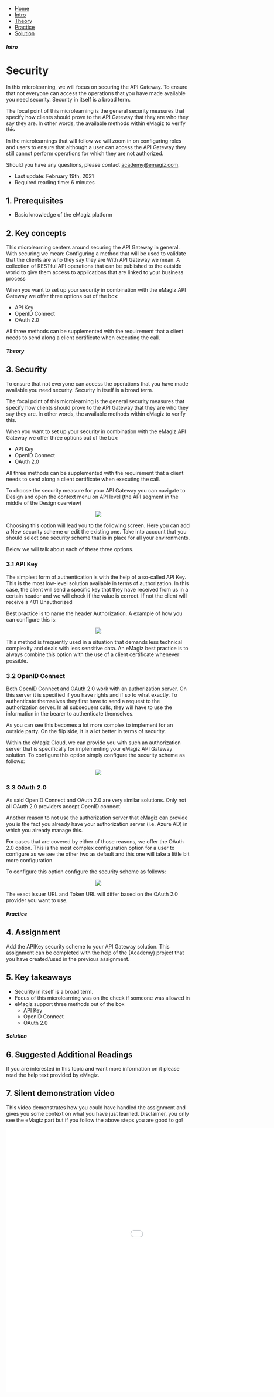 <div class="ez-academy">
	<div class="ez-academy__body">
		<main class="micro-learning">
		<ul class="doc-nav">
			<li class="doc-nav__item"><a href="../../docs/microlearning/crashcourse-api-gateway-index" class="doc-nav__link">Home</a></li>
			<li class="doc-nav__item"><a href="#intro" class="doc-nav__link">Intro</a></li>
			<li class="doc-nav__item"><a href="#theory" class="doc-nav__link">Theory</a></li>
			<li class="doc-nav__item"><a href="#practice" class="doc-nav__link">Practice</a></li>
			<li class="doc-nav__item"><a href="#solution" class="doc-nav__link">Solution</a></li>
		</ul>

<div class="doc">

##### Intro

# Security

In this microlearning, we will focus on securing the API Gateway. To ensure that not everyone can access the operations that you have made available you need security.
Security in itself is a broad term.

The focal point of this microlearning is the general security measures that specify how clients should prove to the API Gateway that they are who they say they are.
In other words, the available methods within eMagiz to verify this

In the microlearnings that will follow we will zoom in on configuring roles and users to 
ensure that although a user can access the API Gateway they still cannot perform operations for which they are not authorized.

Should you have any questions, please contact academy@emagiz.com.

- Last update: February 19th, 2021
- Required reading time: 6 minutes

## 1. Prerequisites
- Basic knowledge of the eMagiz platform

## 2. Key concepts
This microlearning centers around securing the API Gateway in general.
With securing we mean: Configuring a method that will be used to validate that the clients are who they say they are
With API Gateway we mean: A collection of RESTful API operations that can be published to the outside world to give them access to applications that are linked to your business process

When you want to set up your security in combination with the eMagiz API Gateway we offer three options out of the box:
- API Key
- OpenID Connect
- OAuth 2.0

All three methods can be supplemented with the requirement that a client needs to send along a client certificate when executing the call.

##### Theory

## 3. Security

To ensure that not everyone can access the operations that you have made available you need security.
Security in itself is a broad term.

The focal point of this microlearning is the general security measures that specify how clients should prove to the API Gateway that they are who they say they are.
In other words, the available methods within eMagiz to verify this.

When you want to set up your security in combination with the eMagiz API Gateway we offer three options out of the box:
- API Key
- OpenID Connect
- OAuth 2.0

All three methods can be supplemented with the requirement that a client needs to send along a client certificate when executing the call.

To choose the security measure for your API Gateway you can navigate to Design and open the context menu on API level (the API segment in the middle of the Design overview)

<p align="center"><img src="../../img/microlearning/crashcourse-api-gateway-security-api-gateway--security-context-menu.png"></p>

Choosing this option will lead you to the following screen. Here you can add a New security scheme or edit the existing one. 
Take into account that you should select one security scheme that is in place for all your environments.

Below we will talk about each of these three options.

### 3.1 API Key

The simplest form of authentication is with the help of a so-called API Key. 
This is the most low-level solution available in terms of authorization. 
In this case, the client will send a specific key that they have received from us in a certain header and we will check if the value is correct. 
If not the client will receive a 401 Unauthorized

Best practice is to name the header Authorization. A example of how you can configure this is:

<p align="center"><img src="../../img/microlearning/crashcourse-api-gateway-security-api-gateway--security-api-key.png"></p>

This method is frequently used in a situation that demands less technical complexity and deals with less sensitive data. 
An eMagiz best practice is to always combine this option with the use of a client certificate whenever possible.

### 3.2 OpenID Connect

Both OpenID Connect and OAuth 2.0 work with an authorization server. On this server it is specified if you have rights and if so to what exactly.
To authenticate themselves they first have to send a request to the authorization server. In all subsequent calls, they will have to use the information in the bearer to authenticate themselves.

As you can see this becomes a lot more complex to implement for an outside party. On the flip side, it is a lot better in terms of security.

Within the eMagiz Cloud, we can provide you with such an authorization server that is specifically for implementing your eMagiz API Gateway solution. 
To configure this option simply configure the security scheme as follows:

<p align="center"><img src="../../img/microlearning/crashcourse-api-gateway-security-api-gateway--security-open-id-connect.png"></p>

### 3.3 OAuth 2.0

As said OpenID Connect and OAuth 2.0 are very similar solutions. Only not all OAuth 2.0 providers accept OpenID connect.

Another reason to not use the authorization server that eMagiz can provide you is the fact you already have your authorization server (i.e. Azure AD) in which you already manage this.

For cases that are covered by either of those reasons, we offer the OAuth 2.0 option. 
This is the most complex configuration option for a user to configure as we see the other two as default and this one will take a little bit more configuration.

To configure this option configure the security scheme as follows:

<p align="center"><img src="../../img/microlearning/crashcourse-api-gateway-security-api-gateway--security-oauth.png"></p>

The exact Issuer URL and Token URL will differ based on the OAuth 2.0 provider you want to use.

##### Practice

## 4. Assignment

Add the APIKey security scheme to your API Gateway solution.
This assignment can be completed with the help of the (Academy) project that you have created/used in the previous assignment.

## 5. Key takeaways

- Security in itself is a broad term.
- Focus of this microlearning was on the check if someone was allowed in
- eMagiz support three methods out of the box
	- API Key
	- OpenID Connect
	- OAuth 2.0

##### Solution

## 6. Suggested Additional Readings

If you are interested in this topic and want more information on it please read the help text provided by eMagiz.

## 7. Silent demonstration video

This video demonstrates how you could have handled the assignment and gives you some context on what you have just learned. Disclaimer, you only see the eMagiz part but if you follow the above steps you are good to go!

<iframe width="1280" height="720" src="../../vid/microlearning/crashcourse-api-gateway-security.mp4" frameborder="0" allow="accelerometer; autoplay; clipboard-write; encrypted-media; gyroscope; picture-in-picture" allowfullscreen></iframe>

</div>
</main>
</div>
</div>